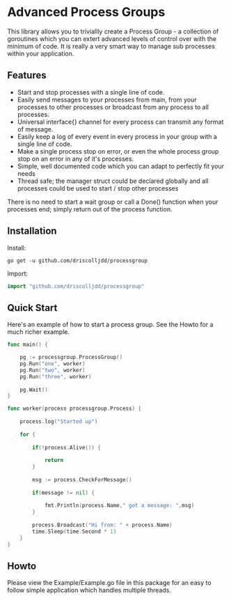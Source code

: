 # Advanced Process Groups

This library allows you to triviallly create a Process Group - a collection of goroutines which you can extert advanced levels of
control over with the minimum of code. It is really a very smart way to manage sub processes within your application.

## Features

- Start and stop processes with a single line of code.
- Easily send messages to your processes from main, from your processes to other processes or broadcast from any process to all
processes.
- Universal interface{} channel for every process can transmit any format of message.
- Easily keep a log of every event in every process in your group with a single line of code.
- Make a single process stop on error, or even the whole process group stop on an error in any of it's processes.
- Simple, well documented code which you can adapt to perfectly fit your needs
- Thread safe; the manager struct could be declared globally and all processes could be used to start / stop other processes

There is no need to start a wait group or call a Done() function when your processes end; simply return out of the process function.

## Installation

Install:
```shell
go get -u github.com/driscolljdd/processgroup
```

Import:

```go
import "github.com/driscolljdd/processgroup"
```

## Quick Start

Here's an example of how to start a process group. See the Howto for a much richer example.
```go
func main() {

	pg := processgroup.ProcessGroup()
	pg.Run("one", worker)
	pg.Run("two", worker)
	pg.Run("three", worker)
	
	pg.Wait()
}

func worker(process processgroup.Process) {
	
	process.log("Started up")
	
	for {
		
		if(!process.Alive()) {
			
			return
		}
		
		msg := process.CheckForMessage()
		
		if(message != nil) {
			
			fmt.Println(process.Name," got a message: ",msg)
		}
		
		process.Broadcast("Hi from: " + process.Name)
		time.Sleep(time.Second * 1)
	}
}
````

## Howto

Please view the Example/Example.go file in this package for an easy to follow simple application which handles multiple threads.